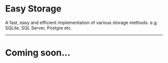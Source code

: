 # Easy Storage
A fast, easy and efficient implementation of various storage methods. e.g. SQLite, SQL Server, Postgre etc.
___

# Coming soon...